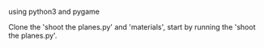 using python3 and pygame

Clone the 'shoot the planes.py' and 'materials', start by running the 'shoot the planes.py'.
